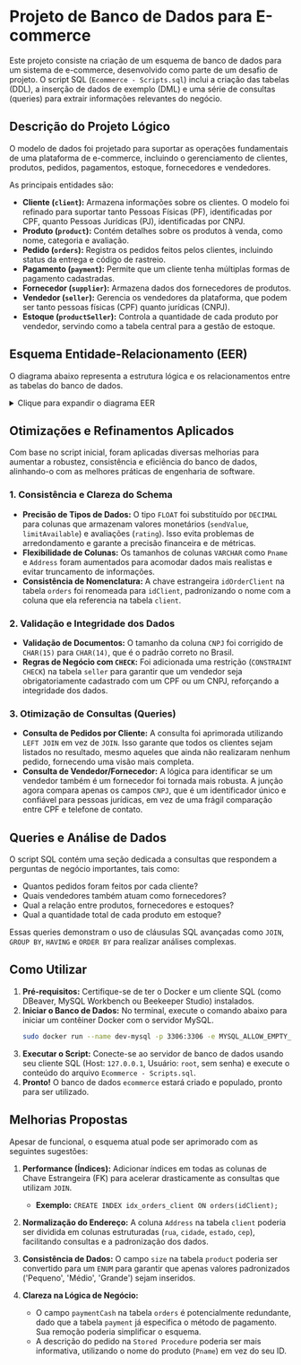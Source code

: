 # Projeto de Banco de Dados para E-commerce

Este projeto consiste na criação de um esquema de banco de dados para um sistema de e-commerce, desenvolvido como parte de um desafio de projeto. O script SQL (`Ecommerce - Scripts.sql`) inclui a criação das tabelas (DDL), a inserção de dados de exemplo (DML) e uma série de consultas (queries) para extrair informações relevantes do negócio.

## Descrição do Projeto Lógico

O modelo de dados foi projetado para suportar as operações fundamentais de uma plataforma de e-commerce, incluindo o gerenciamento de clientes, produtos, pedidos, pagamentos, estoque, fornecedores e vendedores.

As principais entidades são:

*   **Cliente (`client`):** Armazena informações sobre os clientes. O modelo foi refinado para suportar tanto Pessoas Físicas (PF), identificadas por CPF, quanto Pessoas Jurídicas (PJ), identificadas por CNPJ.
*   **Produto (`product`):** Contém detalhes sobre os produtos à venda, como nome, categoria e avaliação.
*   **Pedido (`orders`):** Registra os pedidos feitos pelos clientes, incluindo status da entrega e código de rastreio.
*   **Pagamento (`payment`):** Permite que um cliente tenha múltiplas formas de pagamento cadastradas.
*   **Fornecedor (`supplier`):** Armazena dados dos fornecedores de produtos.
*   **Vendedor (`seller`):** Gerencia os vendedores da plataforma, que podem ser tanto pessoas físicas (CPF) quanto jurídicas (CNPJ).
*   **Estoque (`productSeller`):** Controla a quantidade de cada produto por vendedor, servindo como a tabela central para a gestão de estoque.

## Esquema Entidade-Relacionamento (EER)

O diagrama abaixo representa a estrutura lógica e os relacionamentos entre as tabelas do banco de dados.

<details>
<summary>Clique para expandir o diagrama EER</summary>

```mermaid
erDiagram
    client {
        int idClient PK
        varchar Fname
        char Minit
        varchar Lname
        char CPF "UNIQUE"
        char CNPJ "UNIQUE"
        varchar Address
        enum ClientType "Indica PF ou PJ"
    }

    payment {
        int idPayment PK
        int idClient FK "→ client.idClient"
        enum typePayment
        decimal limitAvailable
    }

    orders {
        int idOrder PK
        int idClient FK "→ client.idClient"
        int idPayment FK "→ payment.idPayment"
        enum orderStatus
        varchar orderDescription
        decimal sendValue
        boolean paymentCash
        varchar trackingCode
    }

    product {
        int idProduct PK
        varchar Pname
        boolean classification_kids
        enum category
        decimal rating
        varchar size
    }

    supplier {
        int idSupplier PK
        varchar SocialName
        char CNPJ "UNIQUE"
        char contact
    }

    seller {
        int idSeller PK
        varchar SocialName
        varchar AbstName
        char CNPJ "UNIQUE"
        char CPF "UNIQUE"
        varchar location
        char contact
    }

    productOrder {
        int idPoProduct PK, FK "→ product.idProduct"
        int idPorder PK, FK "→ orders.idOrder"
        int poQuantity "Atributo da relação"
    }

    productSeller {
        int idPseller PK, FK "→ seller.idSeller"
        int idProduct PK, FK "→ product.idProduct"
        int prodQuantity "Atributo da relação"
    }

    client ||--o{ payment : "possui"
    client ||--o{ orders : "realiza"
    payment }o--|| orders : "é usado para"
    
    orders }o--o{ product : "contém (via productOrder)"
    seller }o--o{ product : "vende (via productSeller)"
```

</details>

## Otimizações e Refinamentos Aplicados

Com base no script inicial, foram aplicadas diversas melhorias para aumentar a robustez, consistência e eficiência do banco de dados, alinhando-o com as melhores práticas de engenharia de software.

### 1. Consistência e Clareza do Schema

*   **Precisão de Tipos de Dados:** O tipo `FLOAT` foi substituído por `DECIMAL` para colunas que armazenam valores monetários (`sendValue`, `limitAvailable`) e avaliações (`rating`). Isso evita problemas de arredondamento e garante a precisão financeira e de métricas.
*   **Flexibilidade de Colunas:** Os tamanhos de colunas `VARCHAR` como `Pname` e `Address` foram aumentados para acomodar dados mais realistas e evitar truncamento de informações.
*   **Consistência de Nomenclatura:** A chave estrangeira `idOrderClient` na tabela `orders` foi renomeada para `idClient`, padronizando o nome com a coluna que ela referencia na tabela `client`.

### 2. Validação e Integridade dos Dados

*   **Validação de Documentos:** O tamanho da coluna `CNPJ` foi corrigido de `CHAR(15)` para `CHAR(14)`, que é o padrão correto no Brasil.
*   **Regras de Negócio com `CHECK`:** Foi adicionada uma restrição (`CONSTRAINT CHECK`) na tabela `seller` para garantir que um vendedor seja obrigatoriamente cadastrado com um CPF ou um CNPJ, reforçando a integridade dos dados.

### 3. Otimização de Consultas (Queries)

*   **Consulta de Pedidos por Cliente:** A consulta foi aprimorada utilizando `LEFT JOIN` em vez de `JOIN`. Isso garante que todos os clientes sejam listados no resultado, mesmo aqueles que ainda não realizaram nenhum pedido, fornecendo uma visão mais completa.
*   **Consulta de Vendedor/Fornecedor:** A lógica para identificar se um vendedor também é um fornecedor foi tornada mais robusta. A junção agora compara apenas os campos `CNPJ`, que é um identificador único e confiável para pessoas jurídicas, em vez de uma frágil comparação entre CPF e telefone de contato.

## Queries e Análise de Dados

O script SQL contém uma seção dedicada a consultas que respondem a perguntas de negócio importantes, tais como:

*   Quantos pedidos foram feitos por cada cliente?
*   Quais vendedores também atuam como fornecedores?
*   Qual a relação entre produtos, fornecedores e estoques?
*   Qual a quantidade total de cada produto em estoque?

Essas queries demonstram o uso de cláusulas SQL avançadas como `JOIN`, `GROUP BY`, `HAVING` e `ORDER BY` para realizar análises complexas.

## Como Utilizar

1.  **Pré-requisitos:** Certifique-se de ter o Docker e um cliente SQL (como DBeaver, MySQL Workbench ou Beekeeper Studio) instalados.
2.  **Iniciar o Banco de Dados:** No terminal, execute o comando abaixo para iniciar um contêiner Docker com o servidor MySQL.
    ```bash
    sudo docker run --name dev-mysql -p 3306:3306 -e MYSQL_ALLOW_EMPTY_PASSWORD=yes -d mysql:8 --default-authentication-plugin=mysql_native_password
    ```
3.  **Executar o Script:** Conecte-se ao servidor de banco de dados usando seu cliente SQL (Host: `127.0.0.1`, Usuário: `root`, sem senha) e execute o conteúdo do arquivo `Ecommerce - Scripts.sql`.
4.  **Pronto!** O banco de dados `ecommerce` estará criado e populado, pronto para ser utilizado.

## Melhorias Propostas

Apesar de funcional, o esquema atual pode ser aprimorado com as seguintes sugestões:

1.  **Performance (Índices):** Adicionar índices em todas as colunas de Chave Estrangeira (FK) para acelerar drasticamente as consultas que utilizam `JOIN`.
    *   **Exemplo:** `CREATE INDEX idx_orders_client ON orders(idClient);`

2.  **Normalização do Endereço:** A coluna `Address` na tabela `client` poderia ser dividida em colunas estruturadas (`rua`, `cidade`, `estado`, `cep`), facilitando consultas e a padronização dos dados.

3.  **Consistência de Dados:** O campo `size` na tabela `product` poderia ser convertido para um `ENUM` para garantir que apenas valores padronizados ('Pequeno', 'Médio', 'Grande') sejam inseridos.

4.  **Clareza na Lógica de Negócio:**
    *   O campo `paymentCash` na tabela `orders` é potencialmente redundante, dado que a tabela `payment` já especifica o método de pagamento. Sua remoção poderia simplificar o esquema.
    *   A descrição do pedido na `Stored Procedure` poderia ser mais informativa, utilizando o nome do produto (`Pname`) em vez do seu ID.
